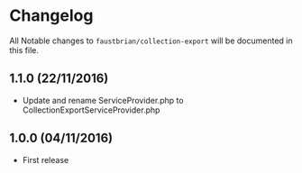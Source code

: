 # Changelog

All Notable changes to `faustbrian/collection-export` will be documented in this file.

## 1.1.0 (22/11/2016)
- Update and rename ServiceProvider.php to CollectionExportServiceProvider.php

## 1.0.0 (04/11/2016)
- First release
